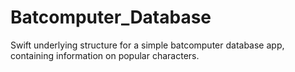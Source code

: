 # Batcomputer_Database
Swift underlying structure for a simple batcomputer database app, containing information on popular characters.
